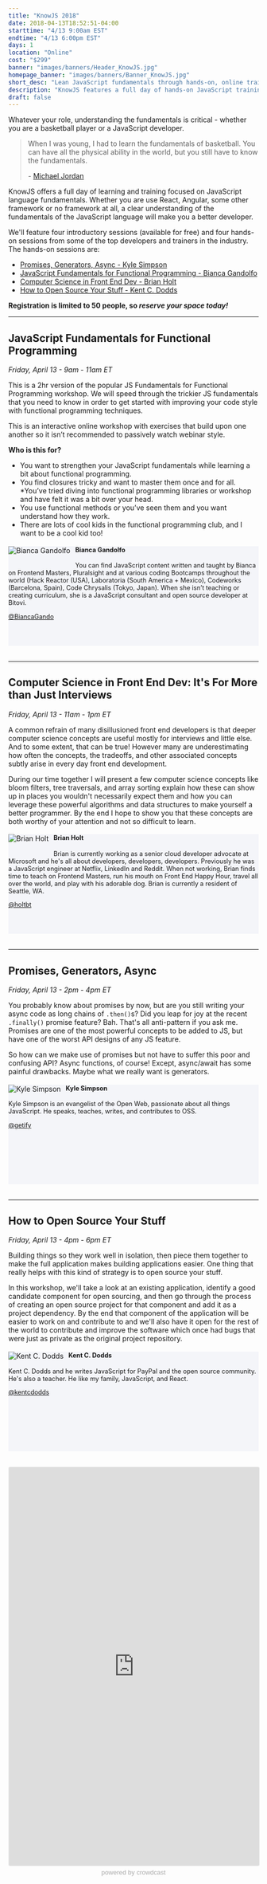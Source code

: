 ```yaml
---
title: "KnowJS 2018"
date: 2018-04-13T18:52:51-04:00
starttime: "4/13 9:00am EST"
endtime: "4/13 6:00pm EST"
days: 1
location: "Online"
cost: "$299"
banner: "images/banners/Header_KnowJS.jpg"
homepage_banner: "images/banners/Banner_KnowJS.jpg"
short_desc: "Lean JavaScript fundamentals through hands-on, online training."
description: "KnowJS features a full day of hands-on JavaScript training with the some of the top developers in the industry."
draft: false
---
```


Whatever your role, understanding the fundamentals is critical - whether you are a basketball player or a JavaScript developer.

> When I was young, I had to learn the fundamentals of basketball. You can have all the physical ability in the world, but you still have to know the fundamentals.
> 
> \- [Michael Jordan](https://www.brainyquote.com/quotes/michael_jordan_447174)

KnowJS offers a full day of learning and training focused on JavaScript language fundamentals. Whether you are use React, Angular, some other framework or no framework at all, a clear understanding of the fundamentals of the JavaScript language will make you a better developer.

We'll feature four introductory sessions (available for free) and four hands-on sessions from some of the top developers and trainers in the industry. The hands-on sessions are:

* [Promises, Generators, Async - Kyle Simpson](#promises-generators-async)
* [JavaScript Fundamentals for Functional Programming - Bianca Gandolfo](#javascript-fundamentals-for-functional-programming)
* [Computer Science in Front End Dev - Brian Holt](#computer-science-in-front-end-dev-it-s-for-more-than-just-interviews)
* [How to Open Source Your Stuff - Kent C. Dodds](#how-to-open-source-your-stuff)

**Registration is limited to 50 people, so _reserve your space today!_**

---

## JavaScript Fundamentals for Functional Programming

_Friday, April 13 - 9am - 11am ET_

This is a 2hr version of the popular JS Fundamentals for Functional Programming workshop. We will speed through the trickier JS fundamentals that you need to know in order to get started with improving your code style with functional programming techniques.

This is an interactive online workshop with exercises that build upon one another so it isn’t recommended to passively watch webinar style.

**Who is this for?**

* You want to strengthen your JavaScript fundamentals while learning a bit about functional programming.
* You find closures tricky and want to master them once and for all.
*You’ve tried diving into functional programming libraries or workshop and have felt it was a bit over your head.
* You use functional methods or you’ve seen them and you want understand how they work.
* There are lots of cool kids in the functional programming club, and I want to be a cool kid too!

<div style="background-color:#f4f5f9;min-height:200px;">
<img src="/images/speakers/BiancaGandolfo.jpg" style="float:left;margin-right: 10px;margin-bottom:20px;" alt="Bianca Gandolfo">

<div style="font-size:.9em;">
<h4>Bianca Gandolfo</h4>

<p>You can find JavaScript content written and taught by Bianca on Frontend Masters, Pluralsight and at various coding Bootcamps throughout the world (Hack Reactor (USA), Laboratoria (South America + Mexico), Codeworks (Barcelona, Spain), Code Chrysalis (Tokyo, Japan). When she isn’t teaching or creating curriculum, she is a JavaScript consultant and open source developer at Bitovi.</p>

<i class="fa fa-twitter" aria-hidden="true"></i><a href="https://twitter.com/BiancaGando">@BiancaGando</a>

</div>
</div>

<br style="clear:both;">

---

## Computer Science in Front End Dev: It's For More than Just Interviews

_Friday, April 13 - 11am - 1pm ET_

A common refrain of many disillusioned front end developers is that deeper computer science concepts are useful mostly for interviews and little else. And to some extent, that can be true! However many are underestimating how often the concepts, the tradeoffs, and other associated concepts subtly arise in every day front end development.

During our time together I will present a few computer science concepts like bloom filters, tree traversals, and array sorting explain how these can show up in places you wouldn't necessarily expect them and how you can leverage these powerful algorithms and data structures to make yourself a better programmer. By the end I hope to show you that these concepts are both worthy of your attention and not so difficult to learn.

<div style="background-color:#f4f5f9;min-height:200px;">
<img src="/images/speakers/BrianHolt.jpg" style="float:left;margin-right: 10px;margin-bottom:20px;" alt="Brian Holt">

<div style="font-size:.9em;">
<h4>Brian Holt</h4>

<p>Brian is currently working as a senior cloud developer advocate at Microsoft and he's all about developers, developers, developers. Previously he was a JavaScript engineer at Netflix, LinkedIn and Reddit. When not working, Brian finds time to teach on Frontend Masters, run his mouth on Front End Happy Hour, travel all over the world, and play with his adorable dog. Brian is currently a resident of Seattle, WA.</p>

<i class="fa fa-twitter" aria-hidden="true"></i> <a href="https://twitter.com/holtbt">@holtbt</a>

</div>
</div>

<br style="clear:both;">

---

## Promises, Generators, Async

_Friday, April 13 - 2pm - 4pm ET_

You probably know about promises by now, but are you still writing your async code as long chains of `.then()`s? Did you leap for joy at the recent `.finally()` promise feature? Bah. That's all anti-pattern if you ask me. Promises are one of the most powerful concepts to be added to JS, but have one of the worst API designs of any JS feature.

So how can we make use of promises but not have to suffer this poor and confusing API? Async functions, of course! Except, async/await has some painful drawbacks. Maybe what we really want is generators.

<div style="background-color:#f4f5f9;min-height:200px;">
<img src="/images/speakers/KyleSimpson.jpg" style="float:left;margin-right: 10px;" alt="Kyle Simpson">

<div style="font-size:.9em;">
<h4>Kyle Simpson</h4>

<p>Kyle Simpson is an evangelist of the Open Web, passionate about all things JavaScript. He speaks, teaches, writes, and contributes to OSS.</p>

<i class="fa fa-twitter" aria-hidden="true"></i> <a href="https://twitter.com/getify">@getify</a>

</div>
</div>

<br style="clear:both;">

---

## How to Open Source Your Stuff

_Friday, April 13 - 4pm - 6pm ET_

Building things so they work well in isolation, then piece them together to make the full application makes building applications easier. One thing that really helps with this kind of strategy is to open source your stuff.

In this workshop, we'll take a look at an existing application, identify a good candidate component for open sourcing, and then go through the process of creating an open source project for that component and add it as a project dependency. By the end that component of the application will be easier to work on and contribute to and we'll also have it open for the rest of the world to contribute and improve the software which once had bugs that were just as private as the original project repository.

<div style="background-color:#f4f5f9;min-height:200px;">
<img src="/images/speakers/KentCDodds.jpg" style="float:left;margin-right: 10px;" alt="Kent C. Dodds">

<div style="font-size:.9em;">
<h4>Kent C. Dodds</h4>

<p>Kent C. Dodds and he writes JavaScript for PayPal and the open source community. He's also a teacher. He like my family, JavaScript, and React.</p>

<i class="fa fa-twitter" aria-hidden="true"></i><a href="https://twitter.com/kentcdodds">@kentcdodds</a>
</div>
</div>


<br style="clear:both;">

<a name="register"></a>

<iframe width="100%" height="800" frameborder="0" marginheight="0" marginwidth="0" allowtransparency="true" src="https://www.crowdcast.io/e/fundamental-javascript?navlinks=false&embed=true" style="border: 1px solid #EEE;border-radius:3px;"></iframe><a href="https://www.crowdcast.io/?utm_source=embed&utm_medium=website&utm_campaign=embed" style="color: #aaa; font-family: 'Helvetica', 'Arial', sans-serif;text-decoration: none;display: block;text-align: center;font-size: 13px;padding: 5px 0;">powered by crowdcast</a>
